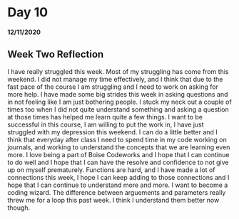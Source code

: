 # Day 10
__12/11/2020__

## Week Two Reflection

I have really struggled this week. Most of my struggling has come from this weekend. I did not manage my time effectively, and I think that due to the fast pace of the course I am struggling and I need to work on asking for more help. I have made some big strides this week in asking questions and in not feeling like I am just bothering people. I stuck my neck out a couple of times too when I did not quite understand something and asking a question at those times has helped me learn quite a few things. I want to be successful in this course, I am willing to put the work in, I have just struggled with my depression this weekend. I can do a little better and I think that everyday after class I need to spend time in my code working on journals, and working to understand the concepts that we are learning even more. 
I love being a part of Boise Codeworks and I hope that I can continue to do well and I hope that I can have the resolve and confidence to not give up on myself prematurely. Functions are hard, and I have made a lot of connections this week, I hope I can keep adding to those connections and I hope that I can continue to understand more and more. I want to become a coding wizard. 
The difference between arguements and parameters really threw me for a loop this past week. I think I understand them better now though.

